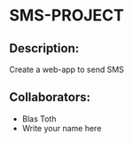 # SMS-PROJECT

## Description:
Create a web-app to send SMS

## Collaborators:
- Blas Toth
- Write your name here
